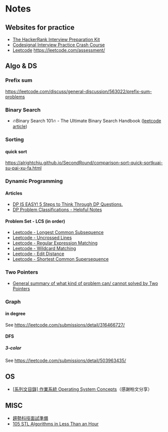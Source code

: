 # Notes

## Websites for practice
* [The HackerRank Interview Preparation Kit](https://www.hackerrank.com/interview/interview-preparation-kit)
* [Codesignal Interview Practice Crash Course](https://www.hackerrank.com/interview/interview-preparation-kit)
* [Leetcode](https://leetcode.com/problemset/top-interview-questions/) https://leetcode.com/assessment/

## Algo & DS

### Prefix sum
https://leetcode.com/discuss/general-discussion/563022/prefix-sum-problems

### Binary Search
* 🔥Binary Search 101🔥 - The Ultimate Binary Search Handbook ([leetcode article](https://leetcode.com/problems/binary-search/discuss/423162/Binary-Search-101-The-Ultimate-Binary-Search-Handbook))

### Sorting

#### quick sort
https://alrightchiu.github.io/SecondRound/comparison-sort-quick-sortkuai-su-pai-xu-fa.html

### Dynamic Programming

#### Articles
* [DP IS EASY! 5 Steps to Think Through DP Questions.](https://leetcode.com/problems/target-sum/discuss/455024/dp-is-easy-5-steps-to-think-through-dp-questions)
* [DP Problem Classifications - Helpful Notes](https://leetcode.com/problems/longest-palindromic-subsequence/discuss/222605/DP-Problem-Classifications-Helpful-Notes)

#### Problem Set - LCS (in order)
* [Leetcode - Longest Common Subsequence](https://leetcode.com/problems/longest-common-subsequence/)
* [Leetcode - Uncrossed Lines](https://leetcode.com/problems/uncrossed-lines/)
* [Leetcode - Regular Expression Matching](https://leetcode.com/problems/regular-expression-matching/)
* [Leetcode - Wildcard Matching](https://leetcode.com/problems/wildcard-matching/)
* [Leetcode - Edit Distance](https://leetcode.com/problems/edit-distance/)
* [Leetcode - Shortest Common Supersequence](https://leetcode.com/problems/shortest-common-supersequence/)

### Two Pointers
* [General summary of what kind of problem can/ cannot solved by Two Pointers](https://leetcode.com/problems/subarray-sum-equals-k/discuss/301242/General-summary-of-what-kind-of-problem-can-cannot-solved-by-Two-Pointers)

### Graph

#### in degree
See https://leetcode.com/submissions/detail/316466727/

#### DFS

##### 3-color
See https://leetcode.com/submissions/detail/503963435/

## OS
* [[系列文目錄] 作業系統 Operating System Concepts](https://mropengate.blogspot.com/2017/09/operating-system-concepts.html)（感謝柏文分享）

## MISC
* [趨勢科技面試準備](https://hackmd.io/@1eft0ver/HJH4ebBmN?type=view)
* [105 STL Algorithms in Less Than an Hour](https://www.youtube.com/watch?v=bFSnXNIsK4A)
